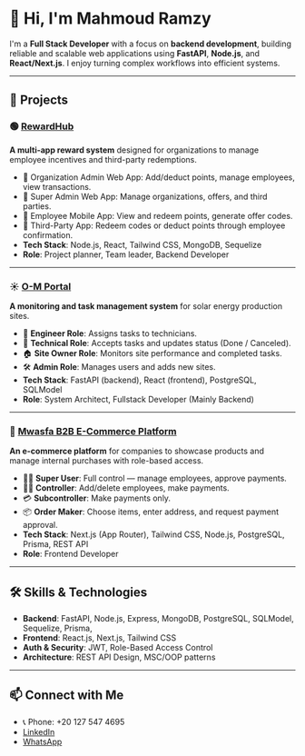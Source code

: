 # 👋 Hi, I'm Mahmoud Ramzy

I'm a **Full Stack Developer** with a focus on **backend development**, building reliable and scalable web applications using **FastAPI**, **Node.js**, and **React/Next.js**. I enjoy turning complex workflows into efficient systems.

---

## 🚀 Projects

### 🟢 [RewardHub](https://www.youtube.com/watch?v=nyc9gxkg56E)
**A multi-app reward system** designed for organizations to manage employee incentives and third-party redemptions.

- 🔹 Organization Admin Web App: Add/deduct points, manage employees, view transactions.
- 🔹 Super Admin Web App: Manage organizations, offers, and third parties.
- 🔹 Employee Mobile App: View and redeem points, generate offer codes.
- 🔹 Third-Party App: Redeem codes or deduct points through employee confirmation.
- **Tech Stack**: Node.js, React, Tailwind CSS, MongoDB, Sequelize
- **Role**: Project planner, Team leader, Backend Developer

---

### ☀️ [O-M Portal](http://209.38.239.93/login)
**A monitoring and task management system** for solar energy production sites.

- 👷 **Engineer Role**: Assigns tasks to technicians.
- 🧰 **Technical Role**: Accepts tasks and updates status (Done / Canceled).
- 🏠 **Site Owner Role**: Monitors site performance and completed tasks.
- 🛠️ **Admin Role**: Manages users and adds new sites.
- **Tech Stack**: FastAPI (backend), React (frontend), PostgreSQL, SQLModel
- **Role**: System Architect, Fullstack Developer (Mainly Backend)

---

### 🛒 [Mwasfa B2B E-Commerce Platform](http://167.71.48.190:3000/)
**An e-commerce platform** for companies to showcase products and manage internal purchases with role-based access.

- 🧑‍💼 **Super User**: Full control — manage employees, approve payments.
- 👨‍🔧 **Controller**: Add/delete employees, make payments.
- 💳 **Subcontroller**: Make payments only.
- 📦 **Order Maker**: Choose items, enter address, and request payment approval.
- **Tech Stack**: Next.js (App Router), Tailwind CSS, Node.js, PostgreSQL, Prisma, REST API
- **Role**: Frontend Developer

---

## 🛠️ Skills & Technologies

- **Backend**: FastAPI, Node.js, Express, MongoDB, PostgreSQL, SQLModel, Sequelize, Prisma,
- **Frontend**: React.js, Next.js, Tailwind CSS
- **Auth & Security**: JWT, Role-Based Access Control
- **Architecture**: REST API Design, MSC/OOP patterns

---


## 📫 Connect with Me

- 📞 Phone: +20 127 547 4695
- [LinkedIn](https://www.linkedin.com/in/mahmoud-ramzy-706770171/)
- [WhatsApp](https://wa.me/+201275474695/)
